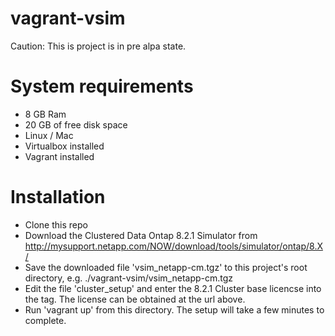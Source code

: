 vagrant-vsim
============
Caution: This is project is in pre alpa state. 

System requirements
============
 - 8 GB Ram
 - 20 GB of free disk space
 - Linux / Mac
 - Virtualbox installed
 - Vagrant installed
 
Installation
============
 - Clone this repo
 - Download the Clustered Data Ontap 8.2.1 Simulator from http://mysupport.netapp.com/NOW/download/tools/simulator/ontap/8.X/
 - Save the downloaded file 'vsim_netapp-cm.tgz' to this project's root directory, e.g. ./vagrant-vsim/vsim_netapp-cm.tgz
 - Edit the file 'cluster_setup' and enter the 8.2.1 Cluster base licencse into the <license></license> tag. The license can be obtained at the url above.
 - Run 'vagrant up' from this directory. The setup will take a few minutes to complete.
 
